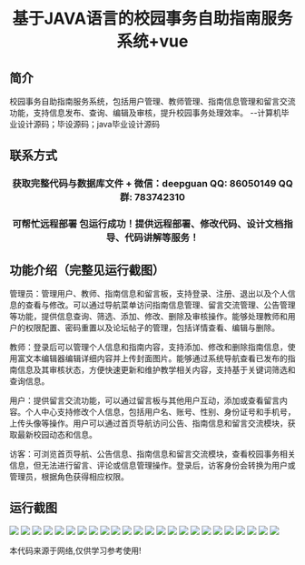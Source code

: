 <p><h1 align="center">基于JAVA语言的校园事务自助指南服务系统+vue</h1></p>

## 简介
校园事务自助指南服务系统，包括用户管理、教师管理、指南信息管理和留言交流功能，支持信息发布、查询、编辑及审核，提升校园事务处理效率。    --计算机毕业设计源码；毕设源码；java毕业设计源码


## 联系方式
<p><h3 align="center">获取完整代码与数据库文件 + 微信：deepguan QQ: 86050149 QQ群: 783742310</h3></p>
<p><h3 align="center">可帮忙远程部署 包运行成功！提供远程部署、修改代码、设计文档指导、代码讲解等服务！</h3></p>

## 功能介绍（完整见运行截图）
管理员：管理用户、教师、指南信息和留言板，支持登录、注册、退出以及个人信息的查看与修改。可以通过导航菜单访问指南信息管理、留言交流管理、公告管理等功能，提供信息查询、筛选、添加、修改、删除及审核操作。能够处理教师和用户的权限配置、密码重置以及论坛帖子的管理，包括详情查看、编辑与删除。

教师：登录后可以管理个人信息和指南内容，支持添加、修改和删除指南信息，使用富文本编辑器编辑详细内容并上传封面图片。能够通过系统导航查看已发布的指南信息及其审核状态，方便快速更新和维护教学相关内容，支持基于关键词筛选和查询信息。

用户：提供留言交流功能，可以通过留言板与其他用户互动，添加或查看留言内容。个人中心支持修改个人信息，包括用户名、账号、性别、身份证号和手机号，上传头像等操作。用户可以通过首页导航访问公告、指南信息和留言交流模块，获取最新校园动态和信息。

访客：可浏览首页导航、公告信息、指南信息和留言交流模块，查看校园事务相关信息，但无法进行留言、评论或信息管理操作。登录后，访客身份会转换为用户或管理员，根据角色获得相应权限。


## 运行截图
![](img/001.jpg)
![](img/002.jpg)
![](img/003.jpg)
![](img/004.jpg)
![](img/005.jpg)
![](img/006.jpg)
![](img/007.jpg)
![](img/008.jpg)
![](img/009.jpg)
![](img/010.jpg)
![](img/011.jpg)
![](img/012.jpg)
![](img/013.jpg)
![](img/014.jpg)
![](img/015.jpg)
![](img/016.jpg)
![](img/017.jpg)
![](img/018.jpg)
![](img/019.jpg)
![](img/020.jpg)
![](img/021.jpg)
![](img/022.jpg)
![](img/023.jpg)
![](img/024.jpg)

<p>本代码来源于网络,仅供学习参考使用!</p>
